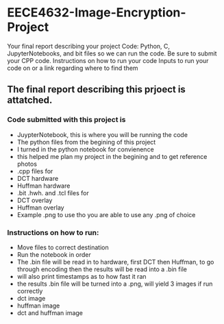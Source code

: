 # EECE4632-Image-Encryption-Project

Your final report describing your project
Code: Python, C, JupyterNotebooks, and bit files so we can run the code.  Be sure to submit your CPP code. 
Instructions on how to run your code
Inputs to run your code on or a link regarding where to find them

## The final report describing this prjoect is attatched.

### Code submitted with this project is 
- JuypterNotebook, this is where you will be running the code
- The python files from the begining of this project
 - I turned in the python notebook for convienence
 - this helped me plan my project in the begining and to get reference photos 
- .cpp files for
 - DCT hardware
 - Huffman hardware
- .bit .hwh. and .tcl files for
 - DCT overlay
 - Huffman overlay
- Example .png to use tho you are able to use any .png of choice


### Instructions on how to run:

- Move files to correct destination
- Run the notebook in order 
- The .bin file will be read in to hardware, first DCT then Huffman, to go through encoding then the results will be read into a .bin file
 - will also print timestamps as to how fast it ran 
- the results .bin file will be turned into a .png, will yield 3 images if run correctly 
 - dct image
 - huffman image
 - dct and huffman image

























